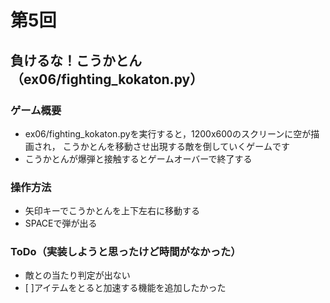 # 第5回
## 負けるな！こうかとん（ex06/fighting_kokaton.py）
### ゲーム概要
- ex06/fighting_kokaton.pyを実行すると，1200x600のスクリーンに空が描画され，
こうかとんを移動させ出現する敵を倒していくゲームです
- こうかとんが爆弾と接触するとゲームオーバーで終了する
### 操作方法
- 矢印キーでこうかとんを上下左右に移動する
- SPACEで弾が出る
### ToDo（実装しようと思ったけど時間がなかった）
- 敵との当たり判定が出ない
- [ ]アイテムをとると加速する機能を追加したかった